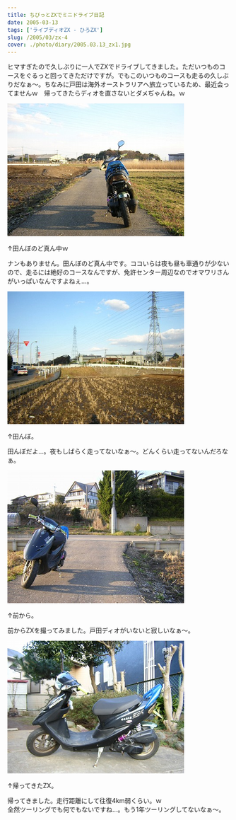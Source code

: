 ```yaml
---
title: ちびっとZXでミニドライブ日記
date: 2005-03-13
tags: ['ライブディオZX - ひろZX']
slug: /2005/03/zx-4
cover: ./photo/diary/2005.03.13_zx1.jpg
---
```



<p class="sentence spacing10">ヒマすぎたので久しぶりに一人でZXでドライブしてきました。ただいつものコースをぐるっと回ってきただけですが。でもこのいつものコースも走るの久しぶりだなぁ～。ちなみに戸田は海外オーストラリアへ旅立っているため、最近会ってませんｗ　帰ってきたらディオを直さないとダメぢゃんね。ｗ</p>
<div class="center spacing"><img class="img-fluid" src="./photo/diary/2005.03.13_zx1.jpg" alt=""></div>
<p class="sentence">↑田んぼのど真ん中ｗ</p>
<p class="sentence spacing10">ナンもありません。田んぼのど真ん中です。ココいらは夜も昼も車通りが少ないので、走るには絶好のコースなんですが、免許センター周辺なのでオマワリさんがいっぱいなんですよねぇ...。</p>
<div class="center spacing"><img class="img-fluid" src="./photo/diary/2005.03.13_zx2.jpg" alt=""></div>
<p class="sentence">↑田んぼ。</p>
<p class="sentence spacing10">田んぼだよ...。夜もしばらく走ってないなぁ～。どんくらい走ってないんだろなぁ。</p>
<div class="center spacing"><img class="img-fluid" src="./photo/diary/2005.03.13_zx3.jpg" alt=""></div>
<p class="sentence">↑前から。</p>
<p class="sentence spacing10">前からZXを撮ってみました。戸田ディオがいないと寂しいなぁ～。</p>
<div class="center spacing"><img class="img-fluid" src="./photo/diary/2005.03.13_zx4.jpg" alt=""></div>
<p class="sentence">↑帰ってきたZX。</p>
<p class="sentence spacing10">帰ってきました。走行距離にして往復4km弱くらい。ｗ<br>全然ツーリングでも何でもないですね...。もう1年ツーリングしてないなぁ～。</p>
